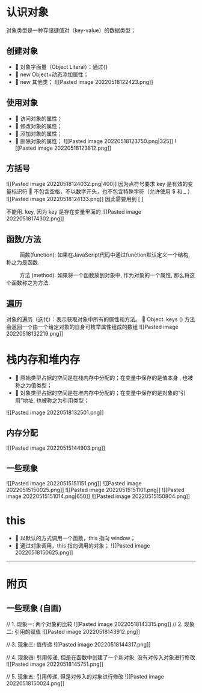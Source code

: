 # 认识对象
 对象类型是一种存储键值对（key-value）的数据类型；
## 创建对象
-  对象字面量（Object Literal）：通过{} 
-  new Object+动态添加属性；
-  new 其他类；
![[Pasted image 20220518122423.png]]

## 使用对象
-  访问对象的属性； 
-  修改对象的属性； 
-  添加对象的属性； 
-  删除对象的属性；
![[Pasted image 20220518123750.png|325]]
![[Pasted image 20220518123812.png]]
## 方括号
![[Pasted image 20220518124032.png|400]]
因为点符号要求 key 是有效的变量标识符
 不包含空格，不以数字开头，也不包含特殊字符（允许使用 $ 和 _ ）   
![[Pasted image 20220518124133.png]]
因此需要用到 [ ]

不能用. key, 因为 key 是存在变量里面的
![[Pasted image 20220518174302.png]]

## 函数/方法
         函数(function): 如果在JavaScript代码中通过function默认定义一个结构, 称之为是函数.

         方法 (method): 如果将一个函数放到对象中, 作为对象的一个属性, 那么将这个函数称之为方法.

## 遍历
对象的遍历（迭代）：表示获取对象中所有的属性和方法。
 Object. keys () 方法会返回一个由一个给定对象的自身可枚举属性组成的数组
![[Pasted image 20220518132219.png]]

# 栈内存和堆内存
-  原始类型占据的空间是在栈内存中分配的；在变量中保存的是值本身 , 也被称之为值类型；
-  对象类型占据的空间是在堆内存中分配的；在变量中保存的是对象的“引用”地址, 也被称之为引用类型；

![[Pasted image 20220518132501.png]]
## 内存分配
![[Pasted image 20220515144903.png]]
## 一些现象 

![[Pasted image 20220515151151.png]]
![[Pasted image 20220515150025.png]]
![[Pasted image 20220515151101.png]]
![[Pasted image 20220515151014.png|650]]
![[Pasted image 20220515150804.png]]

# this
-  以默认的方式调用一个函数，this 指向 window； 
-  通过对象调用，this 指向调用的对象；
![[Pasted image 20220518150625.png]]




-----
# 附页
## 一些现象 (自画)
// 1. 现象一: 两个对象的比较
![[Pasted image 20220518143315.png]]
//  2. 现象二: 引用的赋值
![[Pasted image 20220518143912.png]]
  
 // 3. 现象三: 值传递
![[Pasted image 20220518144317.png]]

// 4. 现象四: 引用传递, 但是在函数中创建了一个新对象, 没有对传入对象进行修改
![[Pasted image 20220518145751.png]]

 // 5. 现象五: 引用传递, 但是对传入的对象进行修改
 ![[Pasted image 20220518150024.png]]